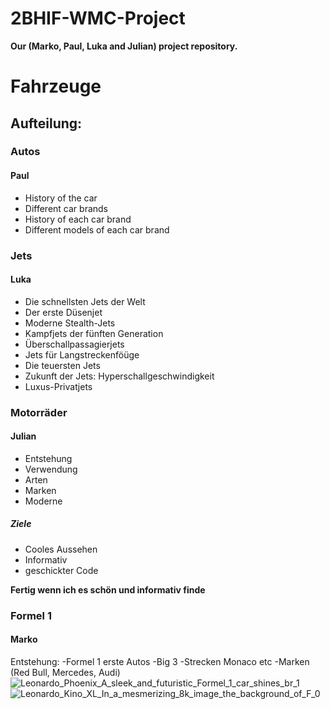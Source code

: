 # 2BHIF-WMC-Project
<strong> Our (Marko, Paul, Luka and Julian) project repository.</strong>

# Fahrzeuge
## Aufteilung:
### Autos
#### Paul
- History of the car
- Different car brands
- History of each car brand
- Different models of each car brand

### Jets
#### Luka
- Die schnellsten Jets der Welt
- Der erste Düsenjet
- Moderne Stealth-Jets
- Kampfjets der fünften Generation
- Überschallpassagierjets
- Jets für Langstreckenföüge
- Die teuersten Jets
- Zukunft der Jets: Hyperschallgeschwindigkeit
- Luxus-Privatjets

### Motorräder
#### Julian
+ Entstehung
+ Verwendung
+ Arten
+ Marken
+ Moderne

##### Ziele
+ Cooles Aussehen
+ Informativ
+ geschickter Code

**Fertig wenn ich es schön und informativ finde**

### Formel 1
#### Marko
Entstehung:
-Formel 1 erste Autos
-Big 3
-Strecken Monaco etc
-Marken (Red Bull, Mercedes, Audi)
![Leonardo_Phoenix_A_sleek_and_futuristic_Formel_1_car_shines_br_1](https://github.com/user-attachments/assets/6a5c6b34-d45d-42e3-8baa-3e31b983887a)
![Leonardo_Kino_XL_In_a_mesmerizing_8k_image_the_background_of_F_0](https://github.com/user-attachments/assets/a4b2066d-679c-4e56-8910-7e154589cf07)


